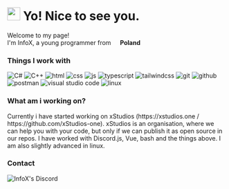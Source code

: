 <h1><img src="https://cdn.discordapp.com/emojis/854605797152915487.png?size=240" width="30"/> Yo! Nice to see you.</h1>


<p>Welcome to my page! </br> I'm InfoX, a young programmer from <img src="https://flagicons.lipis.dev/flags/4x3/pl.svg" width="13"/> <b>Poland</b>
<h3>Things I work with</h3>
<p>
  <img alt="C#" src="https://img.shields.io/badge/-C%23-239120?style=flat-square&logo=C%20sharp&logoColor=white" />
  <img alt="C++" src="https://img.shields.io/badge/-C%2B%2B-00599C?style=flat-square&logo=C%2B%2B&logoColor=white" />
  <img alt="html" src="https://img.shields.io/badge/-HTML-E34F26?style=flat-square&logo=HTML5&logoColor=white" />
  <img alt="css" src="https://img.shields.io/badge/-CSS-1572B6?style=flat-square&logo=CSS3&logoColor=white" />
  <img alt="js" src="https://img.shields.io/badge/-JavaScript-3178c6?style=flat-square&logo=javascript&logoColor=white"/>
  <img alt="typescript" src="https://img.shields.io/badge/-TypeScript-3178c6?style=flat-square&logo=TypeScript&logoColor=white" />
  <img alt="tailwindcss" src=https://img.shields.io/badge/Tailwind_CSS-38B2AC?style=for-the-badge&logo=tailwind-css&logoColor=white" />
  <img alt="git" src="https://img.shields.io/badge/-Git-F05032?style=flat-square&logo=Git&logoColor=white" />
  <img alt="github" src="https://img.shields.io/badge/-GitHub-181717?style=flat-square&logo=GitHub&logoColor=white" />
  <img alt="postman" src="https://img.shields.io/badge/-Postman-FF6C37?style=flat-square&logo=Postman&logoColor=white" />
  <img alt="visual studio code" src="https://img.shields.io/badge/-Visual%20Studio%20Code-007ACC?style=flat-square&logo=Visual%20Studio%20Code&logoColor=white" />
  <img alt="linux" src="https://img.shields.io/badge/-Linux-FCC624?style=flat-square&logo=Linux&logoColor=white" />
</p>

<h3>What am i working on?</h3>
Currently i have started working on xStudios (https://xstudios.one / https://github.com/xStudios-one). xStudios is an organisation, where we can help you with your code, but only if we can publish it as open source in our repos. I have worked with Discord.js, Vue, bash and the things above. I am also slightly advanced in linux.

<h3>Contact</h3>
    <a href="https://discord.com/users/423161279167856640">
      <img align="left" alt="InfoX's Discord" src="https://img.shields.io/badge/-InfoX-5865F2?style=flat-square&logo=Discord&logoColor=white" />
    </a>
    
